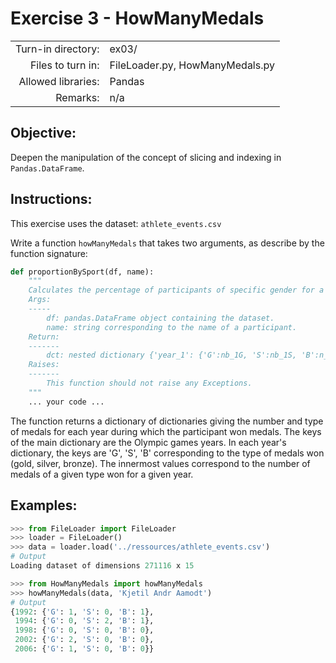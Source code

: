 # Exercise 3 - HowManyMedals

|                         |                    |
| -----------------------:| ------------------ |
|   Turn-in directory:    |  ex03/             |
|   Files to turn in:     |  FileLoader.py, HowManyMedals.py |
|   Allowed libraries:    |  Pandas            |
|   Remarks:              |  n/a               |

## Objective:
Deepen the manipulation of the concept of slicing and indexing in ```Pandas.DataFrame```.


## Instructions:

This exercise uses the dataset: `athlete_events.csv`

Write a function `howManyMedals` that takes two arguments, as describe by the function signature:
```python
def proportionBySport(df, name):
	"""
	Calculates the percentage of participants of specific gender for a specific sport among all the participants of the same gender for the given year.
	Args:
	-----
		df: pandas.DataFrame object containing the dataset.
		name: string corresponding to the name of a participant.
	Return:
	-------
		dct: nested dictionary {'year_1': {'G':nb_1G, 'S':nb_1S, 'B':n_1B}, 'year_2': {'G':nb_2G, 'S':nb_2S, 'B':n_2B}}.
    Raises:
	-------
        This function should not raise any Exceptions.
    """
	... your code ...
```

The function returns a dictionary of dictionaries giving the number and type of medals for each year during which the participant won medals.
The keys of the main dictionary are the Olympic games years. In each year's dictionary, the keys are 'G', 'S', 'B' corresponding to the type of medals won (gold, silver, bronze). The innermost values correspond to the number of medals of a given type won for a given year.

## Examples:

```python
>>> from FileLoader import FileLoader
>>> loader = FileLoader()
>>> data = loader.load('../ressources/athlete_events.csv')
# Output
Loading dataset of dimensions 271116 x 15

>>> from HowManyMedals import howManyMedals
>>> howManyMedals(data, 'Kjetil Andr Aamodt')
# Output
{1992: {'G': 1, 'S': 0, 'B': 1},
 1994: {'G': 0, 'S': 2, 'B': 1},
 1998: {'G': 0, 'S': 0, 'B': 0},
 2002: {'G': 2, 'S': 0, 'B': 0},
 2006: {'G': 1, 'S': 0, 'B': 0}}
```


